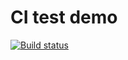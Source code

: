 # CI test demo

[![Build status](https://ci.appveyor.com/api/projects/status/hwsth3k7o9r5lnp3?svg=true)](https://ci.appveyor.com/project/yashchenkov/avancedjs4-1)